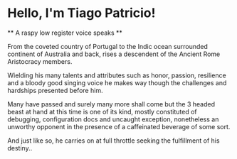 # Hello, I'm Tiago Patricio!

** A raspy low register voice speaks **

From the coveted country of Portugal to the Indic ocean surrounded continent of Australia and back, rises a descendent of the Ancient Rome Aristocracy members.

Wielding his many talents and attributes such as honor, passion, resilience and a bloody good singing voice he makes way though the challenges and hardships presented before him.

Many have passed and surely many more shall come but the 3 headed beast at hand at this time is one of its kind, mostly constituted of debugging, configuration docs and uncaught exception, nonetheless an unworthy opponent in the presence of a caffeinated beverage of some sort.

And just like so, he carries on at full throttle seeking the fulfillment of his destiny..


